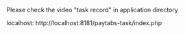 Please check the video "task record" in application directory

localhost: http://localhost:8181/paytabs-task/index.php
